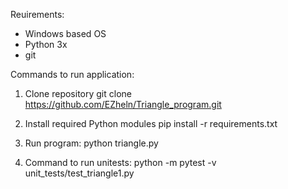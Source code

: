 Reuirements:
- Windows based OS
- Python 3x
- git

Commands to run application:

1. Clone repository
git clone https://github.com/EZheln/Triangle_program.git

2. Install required Python modules
pip install -r requirements.txt

3. Run program:
python triangle.py

4. Command to run unitests:
python -m pytest -v unit_tests/test_triangle1.py
